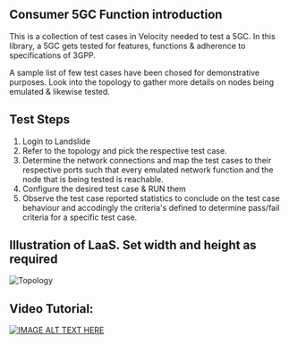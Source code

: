 ## Consumer 5GC Function introduction
This is a collection of test cases in Velocity needed to test a 5GC. 
In this library, a 5GC gets tested for features, functions & adherence to specifications of 3GPP.

A sample list of few test cases have been chosed for demonstrative purposes. 
Look into the topology to gather more details on nodes being emulated & likewise tested.

## Test Steps
1) Login to Landslide
2) Refer to the topology and pick the respective test case. 
3) Determine the network connections and map the test cases to their respective ports such that every emulated network function and the node that is being tested is reachable. 
4) Configure the desired test case & RUN them
5) Observe the test case reported statistics to conclude on the test case behaviour and accodingly the criteria's defined to determine pass/fail criteria for a specific test case. 

## Illustration of LaaS. Set width and height as required
![Topology](ls_5GCConsfunc.png=1000x750)

## Video Tutorial:
[![IMAGE ALT TEXT HERE](https://img.youtube.com/vi/6-Gg2uXb39k/0.jpg)](https://www.youtube.com/watch?v=6-Gg2uXb39k)